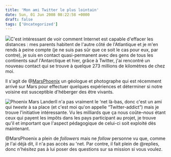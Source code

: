 ```yaml
---
title: 'Mon ami Twitter le plus lointain'
date: Sun, 01 Jun 2008 08:22:58 +0000
draft: false
tags: ['Uncategorized']
---
```


![](http://www.jpl.nasa.gov/images/phoenix/collection_16/sol002_runout_color_516-387.jpg)C'est intéressant de voir comment Internet est capable d'effacer les distances : mes parents habitent de l'autre côté de l'Atlantique et je m'en rends à peine compte (je ne suis pas sûr que ce soit le cas pour eux, par contre), je suis en contact quasi-permanent avec des gens de tous les continents sauf l'Antarctique et hier, grâce à Twitter, j'ai rencontré un nouveau contact qui se trouve à quelque 273 millions de kilomètres de chez moi.

Il s'agit de @[MarsPhoenix](http://twitter.com/MarsPhoenix) un géologue et photographe qui est récemment arrivé sur Mars pour effectuer quelques expériences et déterminer si notre voisine est susceptible d'héberger des être vivants.

![Phoenix Mars Lander](http://s3.amazonaws.com/twitter_production/profile_images/54747465/PIA09942.jpg)Il n'a pas vraiment le ‘net là-bas, donc c'est un ami qui _tweete_ à sa place (et c'est moi qu'on appelle “Twitter-addict”) mais je trouve l'initiative intéressante. Vu les milliards que ça nous coûte–_nous_ étant ceux qui payent les impôts dans les pays participant au projet, je trouve qu'il et important que l'aspect pédagogique de celui-ci soit exploité dès maintenant.

@MarsPhoenix a plein de _followers_ mais ne _follow_ personne vu que, comme je l'ai déjà dit, il n'a pas accès au 'net. Par contre, il fait plein de @replies, donc n'hésitez pas à lui poser des questions sur sa mission si vous voulez.